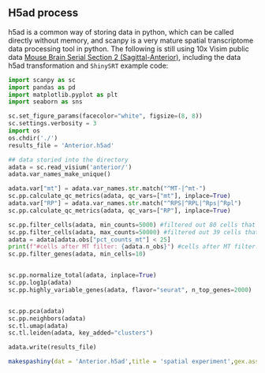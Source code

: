 ## H5ad process

h5ad is a common way of storing data in python, which can be called directly without memory, and scanpy is a very mature spatial transcriptome data processing tool in python.
The following is still using 10x Visim public data [Mouse Brain Serial Section 2 (Sagittal-Anterior)](https://www.10xgenomics.com/resources/datasets/mouse-brain-serial-section-2-sagittal-anterior-1-standard), including the data h5ad transformation and `ShinySRT` example code:


``` python
import scanpy as sc
import pandas as pd
import matplotlib.pyplot as plt
import seaborn as sns

sc.set_figure_params(facecolor="white", figsize=(8, 8))
sc.settings.verbosity = 3
import os
os.chdir('./')
results_file = 'Anterior.h5ad' 

## data storied into the directory
adata = sc.read_visium('anterior/')
adata.var_names_make_unique()

adata.var["mt"] = adata.var_names.str.match("^MT-|^mt-")
sc.pp.calculate_qc_metrics(adata, qc_vars=["mt"], inplace=True)
adata.var["RP"] = adata.var_names.str.match("^RPS|^RPL|^Rps|^Rpl")
sc.pp.calculate_qc_metrics(adata, qc_vars=["RP"], inplace=True)

sc.pp.filter_cells(adata, min_counts=5000) #filtered out 80 cells that have less than 5000 counts
sc.pp.filter_cells(adata, max_counts=50000) #filtered out 39 cells that have more than 50000 counts
adata = adata[adata.obs["pct_counts_mt"] < 25]
print(f"#cells after MT filter: {adata.n_obs}") #cells after MT filter: 2502
sc.pp.filter_genes(adata, min_cells=10)


sc.pp.normalize_total(adata, inplace=True)
sc.pp.log1p(adata)
sc.pp.highly_variable_genes(adata, flavor="seurat", n_top_genes=2000)


sc.pp.pca(adata)
sc.pp.neighbors(adata)
sc.tl.umap(adata)
sc.tl.leiden(adata, key_added="clusters")

adata.write(results_file)

```

``` r
makespashiny(dat = 'Anterior.h5ad',title = 'spatial experiment',gex.assay = 'counts')
```